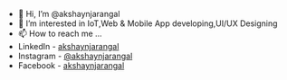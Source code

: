 - 👋 Hi, I’m @akshaynjarangal
- 👀 I’m interested in IoT,Web & Mobile App developing,UI/UX Designing
- 📫 How to reach me ...
- LinkedIn - [akshaynjarangal](https://linkedin.com/in/akshaynjarangal)
- Instagram - [@akshaynjarangal](https://instagram.com/akshaynjarangal)
- Facebook - [akshaynjarangal](https://facebook.com/akshaynjarangal)

<!---
akshaynjarangal/akshaynjarangal is a ✨ special ✨ repository because its `README.md` (this file) appears on your GitHub profile.
You can click the Preview link to take a look at your changes.
--->
